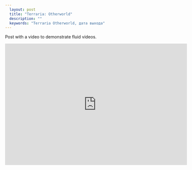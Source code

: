 ```yaml
---
  layout: post
  title: "Terraria: Otherworld"
  description: ""
  keywords: "Terraria Otherworld, дата выхода"
---
```


<p>Post with a video to demonstrate fluid videos.</p>

<div class="video-wrapper">
  <iframe width="600" height="400" frameborder="none" src="http://www.youtube.com/embed/RCXk_ZCgxJI" allowfullscreen="allowfullscreen="> </iframe>
</div>

